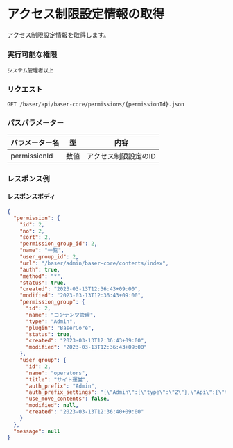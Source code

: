 # アクセス制限設定情報の取得

アクセス制限設定情報を取得します。

### 実行可能な権限
```
システム管理者以上
```

### リクエスト
```
GET /baser/api/baser-core/permissions/{permissionId}.json
``` 

### パスパラメーター

| パラメーター名         | 型   | 内容       |
|-----------------|-----|----------|
| permissionId | 数値  |アクセス制限設定のID |

### レスポンス例
#### レスポンスボディ
```json
{
  "permission": {
    "id": 2,
    "no": 2,
    "sort": 2,
    "permission_group_id": 2,
    "name": "一覧",
    "user_group_id": 2,
    "url": "/baser/admin/baser-core/contents/index",
    "auth": true,
    "method": "*",
    "status": true,
    "created": "2023-03-13T12:36:43+09:00",
    "modified": "2023-03-13T12:36:43+09:00",
    "permission_group": {
      "id": 2,
      "name": "コンテンツ管理",
      "type": "Admin",
      "plugin": "BaserCore",
      "status": true,
      "created": "2023-03-13T12:36:43+09:00",
      "modified": "2023-03-13T12:36:43+09:00"
    },
    "user_group": {
      "id": 2,
      "name": "operators",
      "title": "サイト運営",
      "auth_prefix": "Admin",
      "auth_prefix_settings": "{\"Admin\":{\"type\":\"2\"},\"Api\":{\"type\":\"2\"}}",
      "use_move_contents": false,
      "modified": null,
      "created": "2023-03-13T12:36:40+09:00"
    }
  },
  "message": null
}

```
